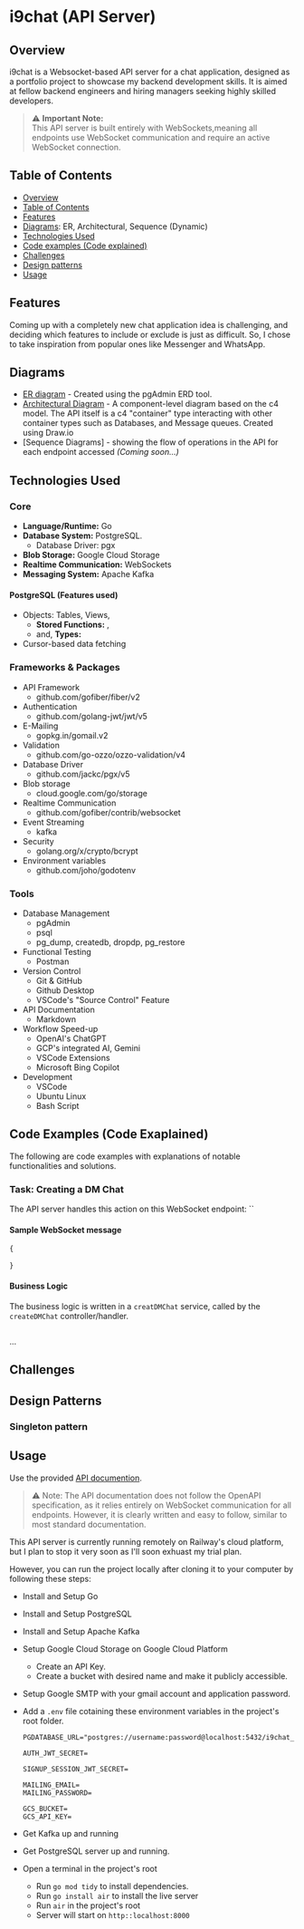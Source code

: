 # i9chat (API Server)

## Overview

i9chat is a Websocket-based API server for a chat application, designed as a portfolio project to showcase my backend development skills. It is aimed at fellow backend engineers and hiring managers seeking highly skilled developers.

>⚠️ **Important Note:**\
>This API server is built entirely with WebSockets,meaning all endpoints use WebSocket communication and require an active WebSocket connection.

## Table of Contents

- [Overview](#overview)
- [Table of Contents](#table-of-contents)
- [Features](#features)
- [Diagrams](#diagrams): ER, Architectural, Sequence (Dynamic)
- [Technologies Used](#technologies-used)
- [Code examples (Code explained)](#code-examples-code-exaplained)
- [Challenges](#challenges)
- [Design patterns](#design-patterns)
- [Usage](#usage)

## Features

Coming up with a completely new chat application idea is challenging, and deciding which features to include or exclude is just as difficult. So, I chose to take inspiration from popular ones like Messenger and WhatsApp.

## Diagrams

- [ER diagram](./attachments/i9chat_ERD.png) - Created using the pgAdmin ERD tool.
- [Architectural Diagram](./attachments/i9chat_ARCHD.png) - A component-level diagram based on the c4 model. The API itself is a c4 "container" type interacting with other container types such as Databases, and Message queues. Created using Draw.io
- [Sequence Diagrams] - showing the flow of operations in the API for each endpoint accessed *(Coming soon...)*

## Technologies Used

### Core

- **Language/Runtime:** Go
- **Database System:** PostgreSQL.
  - Database Driver: pgx
- **Blob Storage:** Google Cloud Storage
- **Realtime Communication:** WebSockets
- **Messaging System:** Apache Kafka

#### PostgreSQL (Features used)

- Objects: Tables, Views,
  - **Stored Functions:** ,
  - and, **Types:**
- Cursor-based data fetching

### Frameworks & Packages

- API Framework
  - github.com/gofiber/fiber/v2
- Authentication
  - github.com/golang-jwt/jwt/v5
- E-Mailing
  - gopkg.in/gomail.v2
- Validation
  - github.com/go-ozzo/ozzo-validation/v4
- Database Driver
  - github.com/jackc/pgx/v5
- Blob storage
  - cloud.google.com/go/storage
- Realtime Communication
  - github.com/gofiber/contrib/websocket
- Event Streaming
  - kafka
- Security
  - golang.org/x/crypto/bcrypt
- Environment variables
  - github.com/joho/godotenv

### Tools

- Database Management
  - pgAdmin
  - psql
  - pg_dump, createdb, dropdp, pg_restore
- Functional Testing
  - Postman
- Version Control
  - Git & GitHub
  - Github Desktop
  - VSCode's "Source Control" Feature
- API Documentation
  - Markdown
- Workflow Speed-up
  - OpenAI's ChatGPT
  - GCP's integrated AI, Gemini
  - VSCode Extensions
  - Microsoft Bing Copilot
- Development
  - VSCode
  - Ubuntu Linux
  - Bash Script

## Code Examples (Code Exaplained)

The following are code examples with explanations of notable functionalities and solutions.

### Task: Creating a DM Chat

The API server handles this action on this WebSocket endpoint: ``

#### Sample WebSocket message

```js
{
  
}
```

#### Business Logic

The business logic is written in a `creatDMChat` service, called by the `createDMChat` controller/handler.

```go
```

...

## Challenges

## Design Patterns

### Singleton pattern

## Usage

Use the provided [API documention](./API%20doc.md).

> ⚠️ Note: The API documentation does not follow the OpenAPI specification, as it relies entirely on WebSocket communication for all endpoints. However, it is clearly written and easy to follow, similar to most standard documentation.

This API server is currently running remotely on Railway's cloud platform, but I plan to stop it very soon as I'll soon exhuast my trial plan.

However, you can run the project locally after cloning it to your computer by following these steps:

- Install and Setup Go
- Install and Setup PostgreSQL
- Install and Setup Apache Kafka
- Setup Google Cloud Storage on Google Cloud Platform
  - Create an API Key.
  - Create a bucket with desired name and make it publicly accessible.
- Setup Google SMTP with your gmail account and application password.
- Add a `.env` file cotaining these environment variables in the project's root folder.

  ```env
  PGDATABASE_URL="postgres://username:password@localhost:5432/i9chat_db"

  AUTH_JWT_SECRET=

  SIGNUP_SESSION_JWT_SECRET=

  MAILING_EMAIL=
  MAILING_PASSWORD=

  GCS_BUCKET=
  GCS_API_KEY=
  ```

- Get Kafka up and running
- Get PostgreSQL server up and running.
- Open a terminal in the project's root
  - Run `go mod tidy` to install dependencies.
  - Run `go install air` to install the live server
  - Run `air` in the project's root
  - Server will start on `http::localhost:8000`
